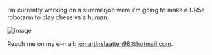

I’m currently working on a summerjob were i'm going to make a UR5e robotarm to play chess vs a human.  


![image](https://github.com/jomartinsl/jomartinsl/assets/131768274/8dba7635-0e25-4945-98a5-6512dbd2c9fd)







Reach me on my e-mail: jomartinslaatten98@hotmail.com.

